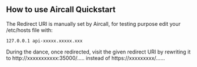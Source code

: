 ## How to use Aircall Quickstart 

The Redirect URI is manually set by Aircall, for testing purpose edit your /etc/hosts file with: 
```
127.0.0.1 api-xxxxx.xxxxx.xxx 
```
During the dance, once redirected, visit the given redirect URI by rewriting it to http://xxxxxxxxxxx:35000/..... instead of https://xxxxxxxxx/...... 